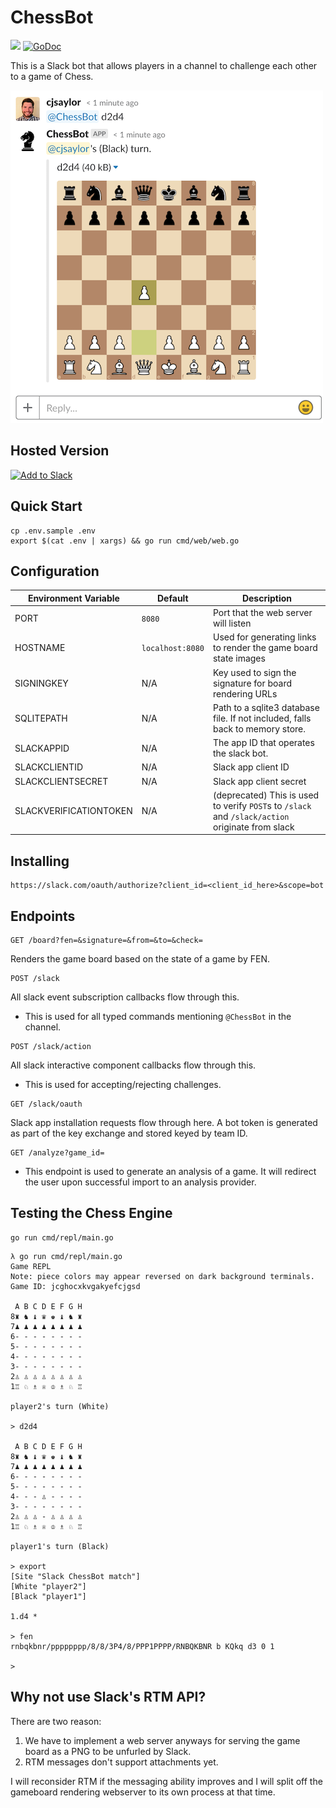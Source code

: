 # ChessBot

[![](https://drone.chris-saylor.com/api/badges/cjsaylor/chessbot/status.svg)](https://drone.chris-saylor.com/cjsaylor/chessbot)
[![GoDoc](https://godoc.org/github.com/cjsaylor/chessbot?status.svg)](https://godoc.org/github.com/cjsaylor/chessbot)

This is a Slack bot that allows players in a channel to challenge each other to a game of Chess.

![](./doc/screenshot.png)

## Hosted Version

[![Add to Slack](https://platform.slack-edge.com/img/add_to_slack.png)](https://slack.com/oauth/authorize?client_id=4813578032.414983030853&scope=bot)

## Quick Start

```
cp .env.sample .env
export $(cat .env | xargs) && go run cmd/web/web.go
```

## Configuration

| Environment Variable | Default | Description
| --- | --- | ---
| PORT | `8080` | Port that the web server will listen
| HOSTNAME | `localhost:8080` | Used for generating links to render the game board state images
| SIGNINGKEY | N/A | Key used to sign the signature for board rendering URLs
| SQLITEPATH | N/A | Path to a sqlite3 database file. If not included, falls back to memory store.
| SLACKAPPID | N/A | The app ID that operates the slack bot.
| SLACKCLIENTID | N/A | Slack app client ID
| SLACKCLIENTSECRET | N/A | Slack app client secret
| SLACKVERIFICATIONTOKEN | N/A | (deprecated) This is used to verify `POST`s to `/slack` and `/slack/action` originate from slack

## Installing

```
https://slack.com/oauth/authorize?client_id=<client_id_here>&scope=bot
```

## Endpoints

```
GET /board?fen=&signature=&from=&to=&check=
```

Renders the game board based on the state of a game by FEN.

```
POST /slack
```

All slack event subscription callbacks flow through this.

* This is used for all typed commands mentioning `@ChessBot` in the channel.

```
POST /slack/action
```

All slack interactive component callbacks flow through this.

* This is used for accepting/rejecting challenges.

```
GET /slack/oauth
```

Slack app installation requests flow through here. A bot token is generated as part of the key exchange and stored keyed by team ID.

```
GET /analyze?game_id=
```

* This endpoint is used to generate an analysis of a game. It will redirect the user upon successful import to an analysis provider.

## Testing the Chess Engine

```
go run cmd/repl/main.go
```

```
λ go run cmd/repl/main.go
Game REPL
Note: piece colors may appear reversed on dark background terminals.
Game ID: jcghocxkvgakyefcjgsd

 A B C D E F G H
8♜ ♞ ♝ ♛ ♚ ♝ ♞ ♜
7♟ ♟ ♟ ♟ ♟ ♟ ♟ ♟
6- - - - - - - -
5- - - - - - - -
4- - - - - - - -
3- - - - - - - -
2♙ ♙ ♙ ♙ ♙ ♙ ♙ ♙
1♖ ♘ ♗ ♕ ♔ ♗ ♘ ♖

player2's turn (White)

> d2d4

 A B C D E F G H
8♜ ♞ ♝ ♛ ♚ ♝ ♞ ♜
7♟ ♟ ♟ ♟ ♟ ♟ ♟ ♟
6- - - - - - - -
5- - - - - - - -
4- - - ♙ - - - -
3- - - - - - - -
2♙ ♙ ♙ - ♙ ♙ ♙ ♙
1♖ ♘ ♗ ♕ ♔ ♗ ♘ ♖

player1's turn (Black)

> export
[Site "Slack ChessBot match"]
[White "player2"]
[Black "player1"]

1.d4 *

> fen
rnbqkbnr/pppppppp/8/8/3P4/8/PPP1PPPP/RNBQKBNR b KQkq d3 0 1

>
```

## Why not use Slack's RTM API?

There are two reason:

1. We have to implement a web server anyways for serving the game board as a PNG to be unfurled by Slack.
2. RTM messages don't support attachments yet.

I will reconsider RTM if the messaging ability improves and I will split off the gameboard rendering webserver
to its own process at that time.
